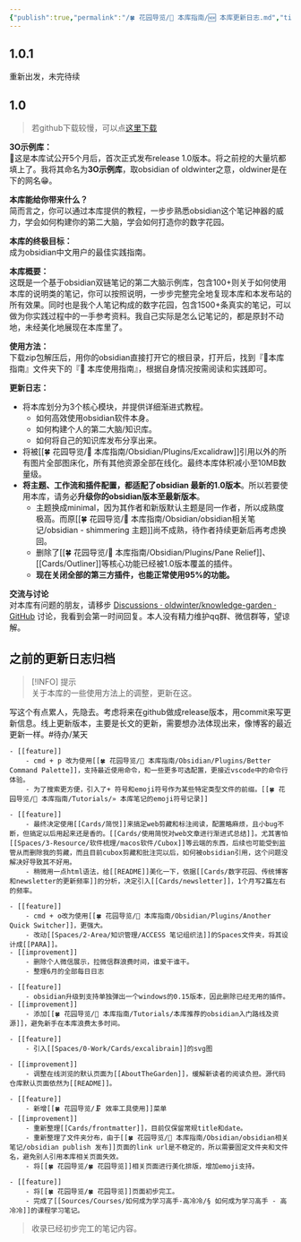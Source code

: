 ```yaml
---
{"publish":true,"permalink":"/🍀 花园导览/🧰 本库指南/🆕 本库更新日志.md","title":"🆕 本库更新日志","created":"2022-07-01","modified":"2025-07-09","published":"2025-07-09T01:12:39.694+08:00","tags":["todo/某天"],"cssclasses":""}
---
```



## 1.0.1

重新出发，未完待续

## 1.0

> 若github下载较慢，可以点[这里下载](https://img.oldwinter.top/3O-example-1.0.zip)

**3O示例库：**  
🎉这是本库试公开5个月后，首次正式发布release 1.0版本。将之前挖的大量坑都填上了。我将其命名为**3O示例库**，取obsidian of oldwinter之意，oldwiner是在下的网名😁。

**本库能给你带来什么？**  
简而言之，你可以通过本库提供的教程，一步步熟悉obsidian这个笔记神器的威力，学会如何构建你的第二大脑，学会如何打造你的数字花园。

**本库的终极目标：**  
成为obsidian中文用户的最佳实践指南。

**本库概要：**  
这既是一个基于obsidian双链笔记的第二大脑示例库，包含100+则关于如何使用本库的说明类的笔记，你可以按照说明，一步步完整完全地复现本库和本发布站的所有效果。同时也是我个人笔记构成的数字花园，包含1500+条真实的笔记，可以做为你实践过程中的一手参考资料。我自己实际是怎么记笔记的，都是原封不动地，未经美化地展现在本库里了。

**使用方法：**  
下载zip包解压后，用你的obsidian直接打开它的根目录，打开后，找到『🧰本库指南』文件夹下的『🧰 本库使用指南』，根据自身情况按需阅读和实践即可。

**更新日志：**

- 将本库划分为3个核心模块，并提供详细渐进式教程。
	- 如何高效使用obsidian软件本身。
	- 如何构建个人的第二大脑/知识库。
	- 如何将自己的知识库发布分享出来。
- 将被[[🍀 花园导览/🧰 本库指南/Obsidian/Plugins/Excalidraw]]引用以外的所有图片全部图床化，所有其他资源全部在线化。最终本库体积减小至10MB数量级。
- **将主题、工作流和插件配置，都适配了obsidian 最新的1.0版本**。所以若要使用本库，请务必**升级你的obsidian版本至最新版本**。
	- 主题换成minimal，因为其作者和新版默认主题是同一作者，所以成熟度极高。而原[[🍀 花园导览/🧰 本库指南/Obsidian/obsidian相关笔记/obsidian - shimmering 主题]]尚不成熟，待作者持续更新后再考虑换回。
	- 删除了[[🍀 花园导览/🧰 本库指南/Obsidian/Plugins/Pane Relief]]、[[Cards/Outliner]]等核心功能已经被1.0版本覆盖的插件。
	- **现在关闭全部的第三方插件，也能正常使用95%的功能。**

**交流与讨论**  
对本库有问题的朋友，请移步 [Discussions · oldwinter/knowledge-garden · GitHub](https://github.com/oldwinter/knowledge-garden/discussions) 讨论，我看到会第一时间回复。本人没有精力维护qq群、微信群等，望谅解。

## 之前的更新日志归档

> [!INFO] 提示  
> 关于本库的一些使用方法上的调整，更新在这。

写这个有点累人，先隐去。考虑将来在github做成release版本，用commit来写更新信息。线上更新版本，主要是长文的更新，需要想办法体现出来，像博客的最近更新一样。#待办/某天

	- [[feature]]
		- cmd + p 改为使用[[🍀 花园导览/🧰 本库指南/Obsidian/Plugins/Better Command Palette]]，支持最近使用命令，和一些更多可选配置，更接近vscode中的命令行体验。
		- 为了搜索更方便，引入了+ 符号和emoji符号作为某些特定类型文件的前缀。[[🍀 花园导览/🧰 本库指南/Tutorials/» 本库笔记的emoji符号记录]]

	- [[feature]]
		- 最终决定使用[[Cards/简悦]]来搞定web剪藏和标注阅读，配置略麻烦，且小bug不断，但搞定以后用起来还是香的。[[Cards/使用简悦对web文章进行渐进式总结]]。尤其害怕[[Spaces/3-Resource/软件梳理/macos软件/Cubox]]等云端的东西，后续也可能受到监管从而删除我的剪藏，而且目前cubox剪藏和批注完以后，如何被obsidian引用，这个问题没解决好导致其不好用。
		- 稍微用一点html语法，给[[README]]美化一下，依据[[Cards/数字花园、传统博客和newsletter的更新频率]]的分析，决定引入[[Cards/newsletter]]，1个月写2篇左右的频率。

	- [[feature]]
		- cmd + o改为使用[[🍀 花园导览/🧰 本库指南/Obsidian/Plugins/Another Quick Switcher]]，更强大。
		- 改动[[Spaces/2-Area/知识管理/ACCESS 笔记组织法]]的Spaces文件夹，将其设计成[[PARA]]。
	- [[improvement]]
		- 删除个人微信展示，拉微信群浪费时间，谁爱干谁干。
		- 整理6月的全部每日日志

	- [[feature]]
		- obsidian升级到支持单独弹出一个windows的0.15版本，因此删除已经无用的插件。
	- [[improvement]]
		- 添加[[🍀 花园导览/🧰 本库指南/Tutorials/本库推荐的obsidian入门路线及资源]]，避免新手在本库浪费太多时间。

	- [[feature]]
		- 引入[[Spaces/0-Work/Cards/excalibrain]]的svg图

	- [[improvement]]
		- 调整在线浏览的默认页面为[[AboutTheGarden]]，缓解新读者的阅读负担。源代码仓库默认页面依然为[[README]]。

	- [[feature]]
		- 新增[[🍀 花园导览/🗜 效率工具使用]]菜单
	- [[improvement]]
		- 重新整理[[Cards/frontmatter]]，目前仅保留常规title和date。
		- 重新整理了文件夹分布，由于[[🍀 花园导览/🧰 本库指南/Obsidian/obsidian相关笔记/obsidian publish 发布]]页面的link url是不稳定的，所以需要固定文件夹和文件名，避免别人引用本库相关页面失效。
		- 将[[🍀 花园导览/🍀 花园导览]]相关页面进行美化排版，增加emoji支持。

	- [[feature]]
		- 将[[🍀 花园导览/🍀 花园导览]]页面初步完工。
		- 完成了[[Sources/Courses/如何成为学习高手-高冷冷/§ 如何成为学习高手 - 高冷冷]]的课程学习笔记。

> 收录已经初步完工的笔记内容。
